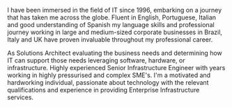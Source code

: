 I have been immersed in the field of IT since 1996, embarking on a journey that has taken me across the globe. Fluent in English, Portuguese, Italian and good understanding of Spanish my language skills and professional journey working in large and medium-sized corporate businesses in Brazil, Italy and UK have proven invaluable throughout my professional career.

As Solutions Architect evaluating the business needs and determining how IT can support those needs leveraging software, hardware, or infrastructure. Highly experienced Senior Infrastructure Engineer with years working in highly pressurised and complex SME's. I'm a motivated and hardworking individual, passionate about technology with the relevant qualifications and experience in providing Enterprise Infrastructure services.
